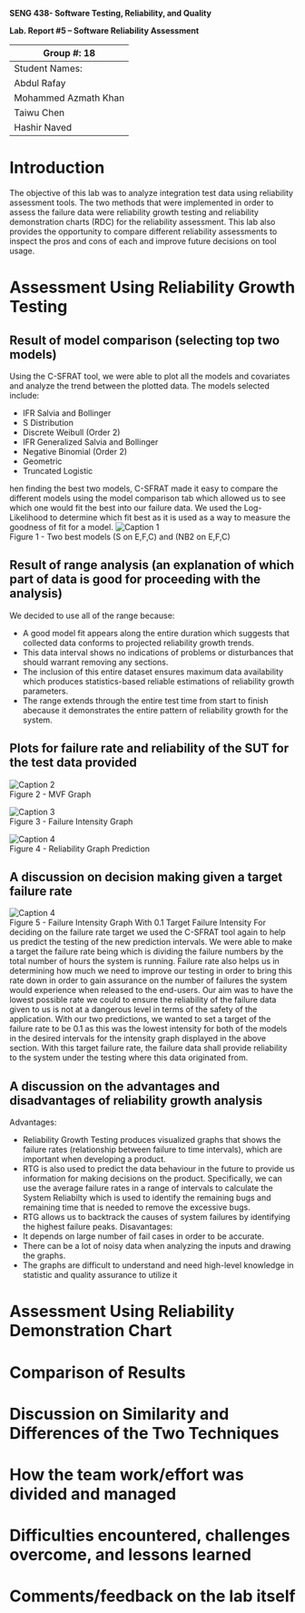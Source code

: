 **SENG 438- Software Testing, Reliability, and Quality**

**Lab. Report \#5 – Software Reliability Assessment**

| Group \#: 18     |     
| -------------- |
| Student Names: |     
|Abdul Rafay        |    
|Mohammed Azmath Khan|
|Taiwu Chen           |     
|Hashir Naved         | 

# Introduction
The objective of this lab was to analyze integration test data using reliability assessment tools. The two methods that were implemented in order to assess the failure data were reliability growth testing and reliability demonstration charts (RDC) for the reliability assessment. This lab also provides the opportunity to compare different reliability assessments to inspect the pros and cons of each and improve future decisions on tool usage.



# Assessment Using Reliability Growth Testing
## Result of model comparison (selecting top two models)
Using the C-SFRAT tool, we were able to plot all the models and covariates and analyze the trend between the plotted data. The models selected include:

- IFR Salvia and Bollinger
- S Distribution
- Discrete Weibull (Order 2)
- IFR Generalized Salvia and Bollinger
- Negative Binomial (Order 2)
- Geometric
- Truncated Logistic

hen finding the best two models, C-SFRAT made it easy to compare the different models using the model comparison tab which allowed us to see which one would fit the best into our failure data. We used the Log-Likelihood to determine which fit best as it is used as a way to measure the goodness of fit for a model.
![Caption 1](media/1.png)  
Figure 1 - Two best models (S on E,F,C) and (NB2 on E,F,C)

## Result of range analysis (an explanation of which part of data is good for proceeding with the analysis)
We decided to use all of the range because:
- A good model fit appears along the entire duration which suggests that collected data conforms to projected reliability growth trends.
- This data interval shows no indications of problems or disturbances that should warrant removing any sections.
- The inclusion of this entire dataset ensures maximum data availability which produces statistics-based reliable estimations of reliability growth parameters.
- The range extends through the entire test time from start to finish abecause it demonstrates the entire pattern of reliability growth for the system.

## Plots for failure rate and reliability of the SUT for the test data provided
![Caption 2](media/2.png)  
Figure 2 - MVF Graph

![Caption 3](media/3.png)  
Figure 3 - Failure Intensity Graph

![Caption 4](media/4.png)  
Figure 4 - Reliability Graph Prediction

## A discussion on decision making given a target failure rate
![Caption 4](media/5.png)  
Figure 5 - Failure Intensity Graph With 0.1 Target Failure Intensity
For deciding on the failure rate target we used the C-SFRAT tool again to help us predict the testing of the new prediction intervals. We were able to make a target the failure rate being which is dividing the failure numbers by the total number of hours the system is running. Failure rate also helps us in determining how much we need to improve our testing in order to bring this rate down in order to gain assurance on the number of failures the system would experience when released to the end-users. Our aim was to have the lowest possible rate we could to ensure the reliability of the failure data given to us is not at a dangerous level in terms of the safety of the application. With our two predictions, we wanted to set a target of the failure rate to be 0.1 as this was the lowest intensity for both of the models in the desired intervals for the intensity graph displayed in the above section. With this target failure rate, the failure data shall provide reliability to the system under the testing where this data originated from.

 ## A discussion on the advantages and disadvantages of reliability growth analysis

Advantages:
- Reliability Growth Testing produces visualized graphs that shows the failure rates (relationship between failure to time intervals), which are important when developing a product.
- RTG is also used to predict the data behaviour in the future to provide us information for making decisions on the product. Specifically, we can use the average failure rates in a range of intervals to calculate the System Reliabilty which is used to identify the remaining bugs and remaining time that is needed to remove the excessive bugs.
- RTG allows us to backtrack the causes of system failures by identifying the highest failure peaks.
Disavantages:
- It depends on large number of fail cases in order to be accurate.
- There can be a lot of noisy data when analyzing the inputs and drawing the graphs.
- The graphs are difficult to understand and need high-level knowledge in statistic and quality assurance to utilize it


# Assessment Using Reliability Demonstration Chart 

# 

# Comparison of Results

# Discussion on Similarity and Differences of the Two Techniques

# How the team work/effort was divided and managed

# 

# Difficulties encountered, challenges overcome, and lessons learned

# Comments/feedback on the lab itself
